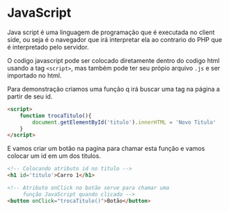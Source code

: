 # JavaScript

Java script é uma linguagem de programação que é executada no client side, ou seja é o navegador que irá interpretar ela ao contrario do PHP que é interpretado pelo servidor.

O codigo javascript pode ser colocado diretamente dentro do codigo html usando a tag `<script>`, mas também pode ter seu própio arquivo `.js` e ser importado no html.

Para demonstração criamos uma função q irá buscar uma tag na página a partir de seu id.

```html
<script>
    function trocaTitulo(){
        document.getElementById('titulo').innerHTML = 'Novo Titulo'
    }
</script>
```

E vamos criar um botão na pagina para chamar esta função e vamos colocar um id em um dos titulos.

```html
<!-- Colocando atributo id no titulo -->
<h1 id='titulo'>Carro 1</h1>

<!-- Atributo onClick no botão serve para chamar uma 
     função JavaScript quando clicado -->
<button onClick="trocaTitulo()">Botão</button>
```

